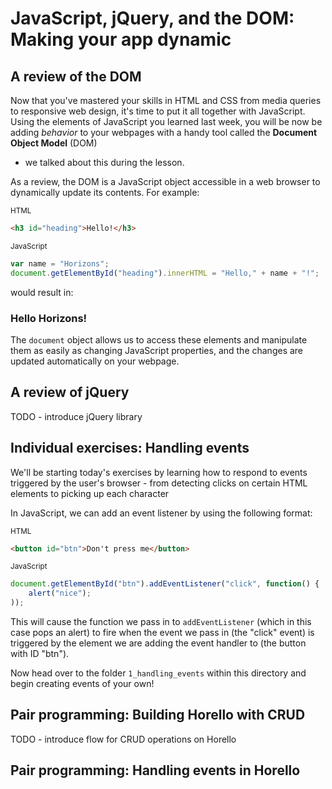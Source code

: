 # JavaScript, jQuery, and the DOM: Making your app dynamic

## A review of the DOM

Now that you've mastered your skills in HTML and CSS from
media queries to responsive web design, it's time to put it
all together with JavaScript. Using the elements of JavaScript
you learned last week, you will be now be adding _behavior_ to
your webpages with a handy tool called the **Document Object Model** (DOM) 
- we talked about this during the lesson.

As a review, the DOM is a JavaScript object accessible in a web
browser to dynamically update its contents. For example:

<sub>HTML</sub>

```html
<h3 id="heading">Hello!</h3>
```

<sub>JavaScript</sub>

```javascript
var name = "Horizons";
document.getElementById("heading").innerHTML = "Hello," + name + "!";
```

would result in:
### Hello Horizons!

The `document` object allows us to access these elements and manipulate 
them as easily as changing JavaScript properties, and the changes are
updated automatically on your webpage.

## A review of jQuery

TODO - introduce jQuery library

## Individual exercises: Handling events

We'll be starting today's exercises by learning how to respond to events 
triggered by the user's browser - from detecting clicks on certain HTML elements
to picking up each character 

In JavaScript, we can add an event listener by using the following format: 

<sub>HTML</sub>

```html
<button id="btn">Don't press me</button>
```

<sub>JavaScript</sub>

```javascript
document.getElementById("btn").addEventListener("click", function() {
	alert("nice");
));
```

This will cause the function we pass in to `addEventListener` (which in this case
pops an alert) to fire when the event we pass in (the "click" event) is triggered
by the element we are adding the event handler to (the button with ID "btn").

Now head over to the folder `1_handling_events` within this directory and begin
creating events of your own!

## Pair programming: Building Horello with CRUD

TODO - introduce flow for CRUD operations on Horello

## Pair programming: Handling events in Horello
